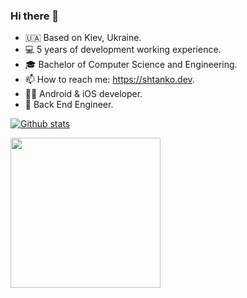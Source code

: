 ### Hi there 👋
- 🇺🇦  Based on Kiev, Ukraine.
- 💻  5 years of development working experience.
- 🎓  Bachelor of Computer Science and Engineering.
- 📫  How to reach me: https://shtanko.dev.
- 🤖🍏  Android & iOS developer.
- 🧭  Back End Engineer.
<!--
**ashtanko/ashtanko** is a ✨ _special_ ✨ repository because its `README.md` (this file) appears on your GitHub profile.

Here are some ideas to get you started:

- 🔭 I’m currently working on ...
- 🌱 I’m currently learning ...
- 👯 I’m looking to collaborate on ...
- 🤔 I’m looking for help with ...
- 💬 Ask me about ...
- 📫 How to reach me: ...
- 😄 Pronouns: ...
- ⚡ Fun fact: ...
-->

<a href="https://github.com/anuraghazra/github-readme-stats">
  
  ![Github stats](https://github-readme-stats.vercel.app/api?username=ashtanko&show_icons=true&theme=synthwave)
  
</a>

<img src="https://i.imgur.com/kdKhgx6.gif" width="240px" align="center">
